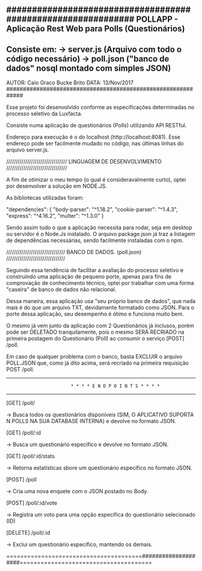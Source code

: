 #############################################################
POLLAPP - Aplicação Rest Web para Polls (Questionários)
-------------------------------------------------------------
Consiste em:
-> server.js (Arquivo com todo o código necessário)
-> poll.json ("banco de dados" nosql montado com simples JSON)
-------------------------------------------------------------
AUTOR: Caio Graco Bucke Brito
DATA: 13/Nov/2017
#############################################################

Esse projeto foi desenvolvido conforme as especificações determinadas no processo
seletivo da Luxfacta.

Consiste numa aplicação de questionários (Polls) utilizando API RESTful.

Endereço para execução é o do localhost (http://localhost:8081). Esse endereço pode
ser facilmente mudado no código, nas últimas linhas do arquivo server.js.


////////////////////////////////
LINGUAGEM DE DESENVOLVIMENTO 
////////////////////////////////

A fim de otimizar o meu tempo (o qual é consideravalmente curto), optei por desenvolver
a solução em NODE.JS.

As bibliotecas utilizadas foram:

  "dependencies": {
    "body-parser": "^1.18.2",
    "cookie-parser": "^1.4.3",
    "express": "^4.16.2",
    "multer": "^1.3.0"
  }

Sendo assim tudo o que a aplicação necessita para rodar, seja em desktop ou servidor é
o Node.Js instalado. O arquivo package.json já traz a listagem de dependências necessárias,
sendo facilmente instaladas com o npm.


///////////////////////////////
BANCO DE DADOS. (poll.json)
///////////////////////////////

Seguindo essa tendência de facilitar a avaliação do processo seletivo e construindo uma
aplicação de pequeno porte, apenas para fins de comprovação de conhecimento técnico, optei 
por trabalhar com uma forma "caseira" de banco de dados não relacional.

Dessa maneira, essa aplicação usa "seu próprio banco de dados", que nada mais é do que um 
arquivo TXT, devidamente formatado como JSON. Para o porte dessa aplicação, seu desempenho
é ótimo e funciona muito bem.

O mesmo já vem junto da aplicação com 2 Questionários já inclusos, porém pode ser DELETADO 
tranquilamente, pois o mesmo SERÁ RECRIADO na primeira postagem do Questionário (Poll) ao 
consumir o serviço [POST] /poll.

Em caso de qualquer problema com o banco, basta EXCLUIR o arquivo POLL.JSON que, como já
dito acima, será recriado na primeira requisição POST /poll.


--------------------------------------------------------------------------------------------------

                            * * * * E N D P O I N T S * * * *
--------------------------------------------------------------------------------------------------

[GET] /poll/

-> Busca todos os questionários disponíveis (SIM, O APLICATIVO SUPORTA N POLLS NA SUA DATABASE
INTERNA) e devolve no formato JSON.


[GET] /poll/:id

-> Busca um questionário específico e devolve no formato JSON.


[GET] /poll/:id/stats

-> Retorna estatísticas sbore um questionário específico no formato JSON.

[POST] /poll 

-> Cria uma nova enquete com o JSON postado no Body.


[POST] /poll/:id/vote

-> Registra um voto para uma opção específica do questionário selecionado (ID)


[DELETE] /poll/:id 

-> Exclui um questionário específico, mantendo os demais.

=======================================####################======================================



